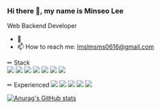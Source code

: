 
### Hi there 👋, my name is Minseo Lee
Web Backend Developer

- 🌱 
- 📫 How to reach me: lmslmsms0616@gmail.com



✏ Stack   
<img  src="https://img.shields.io/badge/Java-007396?style=flat-square&logo=Java&logoColor=white"/> <img  src="https://img.shields.io/badge/SpringBoot-6DB33F?style=flat-square&logo=SpringBoot&logoColor=white"/> <img  src="https://img.shields.io/badge/Mysql-E6B91E?style=flat-square&logo=MySql&logoColor=white"/>
<img src="https://img.shields.io/badge/React-61DAFB?style=flat-square&logo=React&logoColor=white"/>
<img  src="https://img.shields.io/badge/Jenkins-D24939?style=flat-square&logo=Jenkins&logoColor=white"/>
<img src="https://img.shields.io/badge/Docker-2496ED?style=flat-square&logo=Docker&logoColor=white"/> <img src="https://img.shields.io/badge/Kubernetes-326CE5?style=flat-square&logo=Kubernetes&logoColor=white"/> 

✏ Experienced
<img src="https://img.shields.io/badge/AWS-232F3E?style=flat-square&logo=AmazonAWS&logoColor=white"/> <img src="https://img.shields.io/badge/-kakao%20i%20cloud-FFCD00?style=flat&logo=Kakao&logoColor=white"/> 
<img src="https://img.shields.io/badge/C-A8B9CC?style=flat-square&logo=C&logoColor=white"/> <img src="https://img.shields.io/badge/C++-00599C?style=flat-square&logo=C++&logoColor=white"/> <img  src="https://img.shields.io/badge/Python-3766AB?style=flat-square&logo=Python&logoColor=white"/>


[![Anurag's GitHub stats](https://github-readme-stats.vercel.app/api?username=minseo300&hide_title=true&show_icons=true&include_all_commits=true&disable_animations=true&theme=vue)](https://github.com/anuraghazra/github-readme-stats)  


